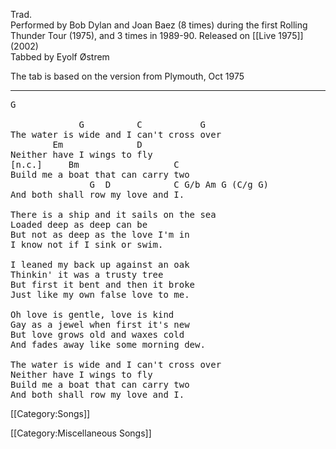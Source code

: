 Trad.<br>
Performed by Bob Dylan and Joan Baez (8 times) during the first
Rolling Thunder Tour (1975), and 3 times in 1989-90. Released on
[[Live 1975]] (2002)<br>
Tabbed by Eyolf Østrem

The tab is based on the version from Plymouth, Oct 1975

----
<pre class="verse">
G

             G          C           G
The water is wide and I can't cross over
        Em              D
Neither have I wings to fly
[n.c.]     Bm                  C
Build me a boat that can carry two
               G  D            C G/b Am G (C/g G)
And both shall row my love and I.

There is a ship and it sails on the sea
Loaded deep as deep can be
But not as deep as the love I'm in
I know not if I sink or swim.

I leaned my back up against an oak
Thinkin' it was a trusty tree
But first it bent and then it broke
Just like my own false love to me.

Oh love is gentle, love is kind
Gay as a jewel when first it's new
But love grows old and waxes cold
And fades away like some morning dew.

The water is wide and I can't cross over
Neither have I wings to fly
Build me a boat that can carry two
And both shall row my love and I.
</pre>

[[Category:Songs]]

[[Category:Miscellaneous Songs]]